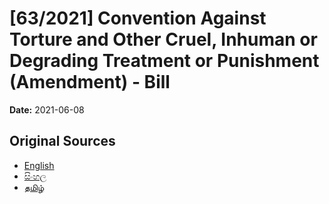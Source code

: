 # [63/2021] Convention Against Torture and Other Cruel, Inhuman or Degrading Treatment or Punishment (Amendment) - Bill

**Date:** 2021-06-08

## Original Sources

- [English](https://documents.gov.lk/view/bills/2021/6/63-2021_E.pdf)
- [සිංහල](https://documents.gov.lk/view/bills/2021/6/63-2021_S.pdf)
- [தமிழ்](https://documents.gov.lk/view/bills/2021/6/63-2021_T.pdf)
